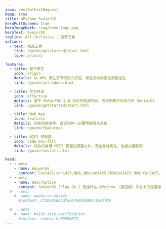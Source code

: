 ```yaml
---
icon: restfulFastRequest
home: true
title: mPython SeniorOS
heroFullScreen: true
heroImageDark: /img/home-logo.png
heroText: SeniorOS
tagline: All-Inclusive | 包罗万象
actions:
  - text: 快速上手
    link: /guide/getstarted/start.html
    type: primary

features:
  - title: 基于原生
    icon: origin
    details: 以 mPy 原生字节码形式打包，保证系统稳定性和整洁性
    link: /guide/introduce.html

  - title: 完全开源
    icon: effective
    details: 基于 MulanPSL-2.0 协议开放源代码，去定制属于你自己的 SeniorOS
    link: /guide/getstarted/start.html

  - title: Web App
    icon: features
    details: 创新网络插件，谁说软件一定要预装载至系统
    link: /guide/features/

  - title: WIFI 预配置
    icon: code-box-fill
    details: 将你的常用 WIFI 预置进配置文件，无论身处何处，也能从容联网
    link: /guide/install.html

head:
  - - meta
    - name: keywords
      content: Can1425,can1425,惟灿,惟灿can1425,惟灿Can1425,惟灿 Can1425,flagos,flag os,Flagos,FlagOS,Flag os,Flag OS,senioros,Senioros,SeniorOS
  - - meta
    - name: description
      content: SeniorOS (Flag OS ) 是运行在 mPython （掌控版）平台上的轻量级多文件操作系统，旨在致力于构建完整的 mPython 生态体验。
  #- - meta
    #- name: wwads-cn-verify
      #content: 2f2b265625d76a6704b08093c652fd79

  #- - meta
    #- name: baidu-site-verification
      #content: codeva-CrZ94MmST2
---
```

